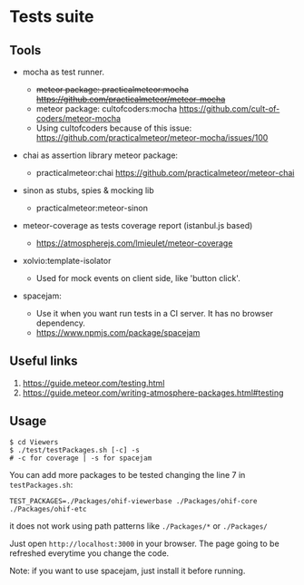 # Tests suite

## Tools
+ mocha as test runner. 
    + ~~meteor package: practicalmeteor:mocha 
    https://github.com/practicalmeteor/meteor-mocha~~
    + meteor package: cultofcoders:mocha 
    https://github.com/cult-of-coders/meteor-mocha
    + Using cultofcoders because of this issue: https://github.com/practicalmeteor/meteor-mocha/issues/100

+ chai as assertion library meteor package:
    + practicalmeteor:chai https://github.com/practicalmeteor/meteor-chai

+ sinon as stubs, spies & mocking lib 
    + practicalmeteor:meteor-sinon

+ meteor-coverage as tests coverage report (istanbul.js based) 
    + https://atmospherejs.com/lmieulet/meteor-coverage

+ xolvio:template-isolator 
    + Used for mock events on client side, like 'button click'.

+ spacejam:
    + Use it when you want run tests in a CI server. It has no browser dependency.
    + https://www.npmjs.com/package/spacejam

## Useful links
1. https://guide.meteor.com/testing.html
2. https://guide.meteor.com/writing-atmosphere-packages.html#testing

## Usage

```
$ cd Viewers
$ ./test/testPackages.sh [-c] -s
# -c for coverage | -s for spacejam
```

You can add more packages to be tested changing the line 7 in `testPackages.sh`:
```
TEST_PACKAGES=./Packages/ohif-viewerbase ./Packages/ohif-core ./Packages/ohif-etc
```

it does not work using path patterns like `./Packages/*` or `./Packages/`

Just open  `http://localhost:3000` in your browser. The page going to be refreshed everytime you change the code.

Note: if you want to use spacejam, just install it before running. 


